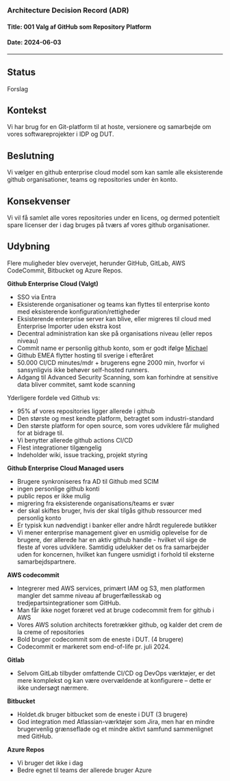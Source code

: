 ### Architecture Decision Record (ADR)

#### Title: 001 Valg af GitHub som Repository Platform

#### Date: 2024-06-03

---

## Status

Forslag

## Kontekst

Vi har brug for en Git-platform til at hoste, versionere og samarbejde om vores softwareprojekter i IDP og DUT. 

## Beslutning

Vi vælger en github enterprise cloud model som kan samle alle eksisterende github organisationer, teams og repositories under èn konto.

## Konsekvenser

Vi vil få samlet alle vores repositories under en licens, og dermed potentielt spare licenser der i dag bruges på tværs af vores github organisationer.

## Udybning

Flere muligheder blev overvejet, herunder GitHub, GitLab, AWS CodeCommit, Bitbucket og Azure Repos.

**Github Enterprise Cloud (Valgt)**
- SSO via Entra
- Eksisterende organisationer og teams kan flyttes til enterprise konto med eksisterende konfiguration/rettigheder
- Eksisterende enterprise server kan blive, eller migreres til cloud med Enterprise Importer uden ekstra kost
- Decentral administration kan ske på organisations niveau (eller repos niveau)
- Commit name er personlig github konto, som er godt ifølge [Michael](https://www.michaelnygard.com/blog/2015/04/people-dont-belong-to-organizations/)
- Github EMEA flytter hosting til sverige i efteråret
- 50.000 CI/CD minutes/mdr + brugerens egne 2000 min, hvorfor vi sansynligvis ikke behøver self-hosted runners.
- Adgang til Advanced Security Scanning, som kan forhindre at sensitive data bliver commitet, samt kode scanning

Yderligere fordele ved Github vs:

- 95% af vores repositories ligger allerede i github
- Den største og mest kendte platform, betragtet som industri-standard
- Den største platform for open source, som vores udviklere får mulighed for at bidrage til.
- Vi benytter allerede github actions CI/CD
- Flest integrationer tilgængelig
- Indeholder wiki, issue tracking, projekt styring


**Github Enterprise Cloud Managed users**
- Brugere synkroniseres fra AD til Github med SCIM
- ingen personlige github konti
- public repos er ikke mulig
- migrering fra eksisterende organisations/teams er svær
- der skal skiftes bruger, hvis der skal tilgås github ressourcer med personlig konto
- Er typisk kun nødvendigt i banker eller andre hårdt regulerede butikker
- Vi mener enterprise management giver en usmidig oplevelse for de brugere, der allerede har en aktiv github handle - hvilket vil sige de fleste af vores udviklere. Samtidig udelukker det os fra samarbejder uden for koncernen, hvilket kan fungere usmidigt i forhold til eksterne samarbejdspartnere.

**AWS codecommit**

- Integrerer med AWS services, primært IAM og S3, men platformen mangler det samme niveau af brugerfællesskab og tredjepartsintegrationer som GitHub.
- Man får ikke noget foræret ved at bruge codecommit frem for github i AWS
- Vores AWS solution architects foretrækker github, og kalder det crem de la creme of repositories
- Bold bruger codecommit som de eneste i DUT. (4 brugere)
- Codecommit er markeret som end-of-life pr. juli 2024.

**Gitlab**

- Selvom GitLab tilbyder omfattende CI/CD og DevOps værktøjer, er det mere komplekst og kan være overvældende at konfigurere – dette er ikke undersøgt nærmere.

**Bitbucket**

- Holdet.dk bruger bitbucket som de eneste i DUT (3 brugere)
- God integration med Atlassian-værktøjer som Jira, men har en mindre brugervenlig grænseflade og et mindre aktivt samfund sammenlignet med GitHub.

**Azure Repos**

- Vi bruger det ikke i dag
- Bedre egnet til teams der allerede bruger Azure
